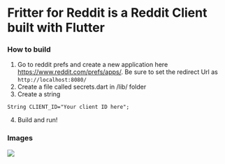 # Fritter for Reddit is a Reddit Client built with Flutter

### How to build 
1. Go to reddit prefs and create a new application here https://www.reddit.com/prefs/apps/. Be sure to set the redirect Url as
```http://localhost:8080/```
2. Create a file called secrets.dart in /lib/ folder
3. Create a string 

```String CLIENT_ID="Your client ID here";```

4. Build and run!

### Images
![](/images/img.png)
